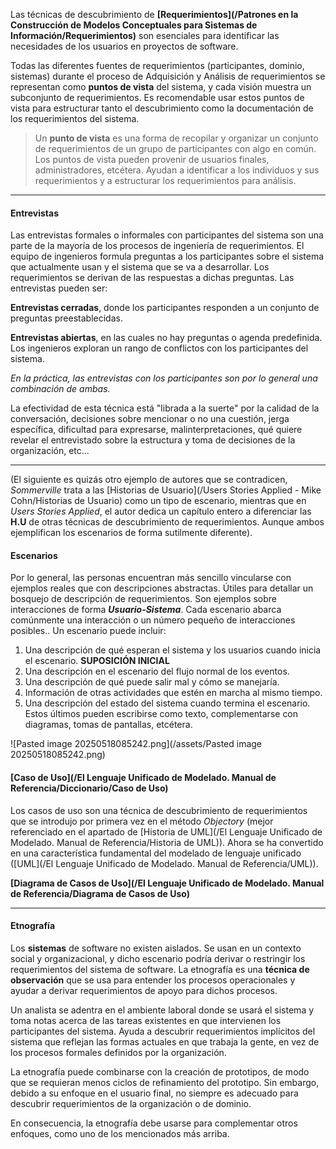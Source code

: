 Las técnicas de descubrimiento de **[Requerimientos](/Patrones en la Construcción de Modelos Conceptuales para Sistemas de Información/Requerimientos)** son esenciales para identificar las necesidades de los usuarios en proyectos de software.

Todas las diferentes fuentes de requerimientos (participantes, dominio, sistemas) durante el proceso de Adquisición y Análisis de requerimientos se representan como **puntos de vista** del sistema, y cada visión muestra un subconjunto de requerimientos. Es recomendable usar estos puntos de vista para estructurar tanto el descubrimiento como la documentación de los requerimientos del sistema.

> Un **punto de vista** es una forma de recopilar y organizar un conjunto de requerimientos de un grupo de participantes con algo en común. Los puntos de vista pueden provenir de usuarios finales, administradores, etcétera. Ayudan a identificar a los individuos y sus requerimientos y a estructurar los requerimientos para análisis.
****
#### **Entrevistas**
Las entrevistas formales o informales con participantes del sistema son una parte de la mayoría de los procesos de ingeniería de requerimientos. El equipo de ingenieros formula preguntas a los participantes sobre el sistema que actualmente usan y el sistema que se va a desarrollar. Los requerimientos se derivan de las respuestas a dichas preguntas. Las entrevistas pueden ser:

**Entrevistas cerradas**, donde los participantes responden a un conjunto de preguntas preestablecidas.

**Entrevistas abiertas**, en las cuales no hay preguntas o agenda predefinida. Los ingenieros exploran un rango de conflictos con los participantes del sistema.

*En la práctica, las entrevistas con los participantes son por lo general una combinación de ambas.*

La efectividad de esta técnica está "librada a la suerte" por la calidad de la conversación, decisiones sobre mencionar o no una cuestión, jerga específica, dificultad para expresarse, malinterpretaciones, qué quiere revelar el entrevistado sobre la estructura y toma de decisiones de la organización, etc...
****
(El siguiente es quizás otro ejemplo de autores que se contradicen, *Sommerville* trata a las [Historias de Usuario](/Users Stories Applied - Mike Cohn/Historias de Usuario) como un tipo de escenario, mientras que en *Users Stories Applied*, el autor dedica un capítulo entero a diferenciar las **H.U** de otras técnicas de descubrimiento de requerimientos. Aunque ambos ejemplifican los escenarios de forma sutilmente diferente).
#### **Escenarios**
Por lo general, las personas encuentran más sencillo vincularse con ejemplos reales que con descripciones abstractas.
Útiles para detallar un bosquejo de descripción de requerimientos. 
Son ejemplos sobre interacciones de forma ***Usuario-Sistema***.
Cada escenario abarca comúnmente una interacción o un número pequeño de interacciones posibles..
Un escenario puede incluir:
1. Una descripción de qué esperan el sistema y los usuarios cuando inicia el escenario. **SUPOSICIÓN INICIAL**
2. Una descripción en el escenario del flujo normal de los eventos.
3. Una descripción de qué puede salir mal y cómo se manejaría.
4. Información de otras actividades que estén en marcha al mismo tiempo.
5. Una descripción del estado del sistema cuando termina el escenario.
Estos últimos pueden escribirse como texto, complementarse con diagramas, tomas de pantallas, etcétera.

![Pasted image 20250518085242.png](/assets/Pasted image 20250518085242.png)
#### **[Caso de Uso](/El Lenguaje Unificado de Modelado. Manual de Referencia/Diccionario/Caso de Uso)**
Los casos de uso son una técnica de descubrimiento de requerimientos que se introdujo por primera vez en el método *Objectory* (mejor referenciado en el apartado de [Historia de UML](/El Lenguaje Unificado de Modelado. Manual de Referencia/Historia de UML)). Ahora se ha convertido en una característica fundamental del modelado de lenguaje unificado ([UML](/El Lenguaje Unificado de Modelado. Manual de Referencia/UML)).

**[Diagrama de Casos de Uso](/El Lenguaje Unificado de Modelado. Manual de Referencia/Diagrama de Casos de Uso)**
****
#### **Etnografía**
Los **sistemas** de software no existen aislados. Se usan en un contexto social y organizacional, y dicho escenario podría derivar o restringir los requerimientos del sistema de software.
La etnografía es una **técnica de observación** que se usa para entender los procesos
operacionales y ayudar a derivar requerimientos de apoyo para dichos procesos. 

Un analista se adentra en el ambiente laboral donde se usará el sistema y toma notas acerca de las tareas existentes en que intervienen los participantes del sistema. 
Ayuda a descubrir requerimientos implícitos del sistema que reflejan las formas actuales en que trabaja la gente, en vez de los procesos formales definidos por la organización. 

La etnografía puede combinarse con la creación de prototipos, de modo que se requieran menos ciclos de refinamiento del prototipo.
Sin embargo, debido a su enfoque en el usuario final, no siempre es adecuado para descubrir requerimientos de la organización o de dominio. 

En consecuencia, la etnografía debe usarse para complementar otros enfoques, como uno de los mencionados más arriba.